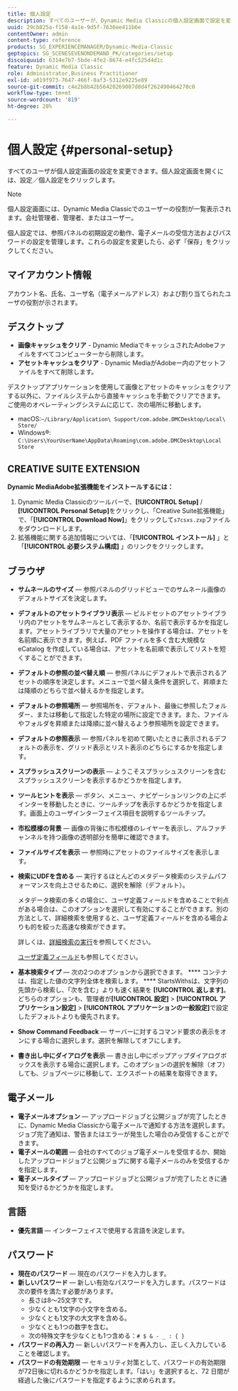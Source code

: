 ```yaml
---
title: 個人設定
description: すべてのユーザーが、Dynamic Media Classicの個人設定画面で設定を変更できます。
uuid: 29cb825a-f158-4a1e-9d5f-7636ee411b6e
contentOwner: admin
content-type: reference
products: SG_EXPERIENCEMANAGER/Dynamic-Media-Classic
geptopics: SG_SCENESEVENONDEMAND_PK/categories/setup
discoiquuid: 6314e7b7-5bde-4fe2-8674-e4fc525d4d1c
feature: Dynamic Media Classic
role: Administrator,Business Practitioner
exl-id: a019f973-7647-466f-8af3-5312e9225e89
source-git-commit: c4e2b8b42b56420269087d0d4f262490464270c0
workflow-type: tm+mt
source-wordcount: '819'
ht-degree: 28%

---
```


# 個人設定 {#personal-setup}

すべてのユーザが個人設定画面の設定を変更できます。個人設定画面を開くには、設定／個人設定をクリックします。

>[!NOTE]
>
>個人設定画面には、Dynamic Media Classicでのユーザーの役割が一覧表示されます。会社管理者、管理者、またはユーザー。

個人設定では、参照パネルの初期設定の動作、電子メールの受信方法およびパスワードの設定を管理します。これらの設定を変更したら、必ず「保存」をクリックしてください。

## マイアカウント情報

アカウント名、氏名、ユーザ名（電子メールアドレス）および割り当てられたユーザの役割が示されます。

## デスクトップ

* **画像キャッシュをクリア**  - Dynamic MediaでキャッシュされたAdobeファイルをすべてコンピューターから削除します。
* **アセットキャッシュをクリア**  - Dynamic MediaがAdobeー内のアセットファイルをすべて削除します。

デスクトップアプリケーションを使用して画像とアセットのキャッシュをクリアする以外に、ファイルシステムから直接キャッシュを手動でクリアできます。 ご使用のオペレーティングシステムに応じて、次の場所に移動します。

* macOS:`~/Library/Application\ Support/com.adobe.DMCDesktop/Local\ Store/`
* Windows®: `C:\Users\YourUserName\AppData\Roaming\com.adobe.DMCDesktop\Local Store`

## CREATIVE SUITE EXTENSION

**Dynamic MediaAdobe拡張機能をインストールするには：**

1. Dynamic Media Classicのツールバーで、**[!UICONTROL Setup]** / **[!UICONTROL Personal Setup]**&#x200B;をクリックし、「Creative Suite拡張機能」で、「**[!UICONTROL Download Now]**」をクリックして`s7csxs.zxp`ファイルをダウンロードします。
1. 拡張機能に関する追加情報については、「**[!UICONTROL インストール]** 」と「**[!UICONTROL 必要システム構成]** 」のリンクをクリックします。

<!--    A readme file is included at the root of the unzipped file to provide you with additional information about the extension.

1. Depending on your installed operating system, do one of the following: -->

<!-- #### Windows

|If you are running|Do this|
|--- |--- |
|Adobe Illustrator 18 in Adobe Creative Cloud 2014|<ul><li>From the root of the unzipped folder, click CC-2014.</li><li>Depending on the bit version of Adobe Illustrator that you are using, click win32 or win64.</li><li>Click libraries > flame, and then copy `aflame.dll` to Adobe Illustrator's executable folder. For example, `C:\Program Files\Adobe\Adobe Illustrator CC 2014\Support Files\Contents\Windows`. </li></ul><br/>**Note**: This example path is for the 64-bit location; the 32-bit location may fall under Program Files (x86) instead. <br/><ul><li>Return to the same libraries folder, click flamingo, and then copy `aflamingo.dll` to the same Adobe Illustrator executable folder that you used in the previous step. </li><li>Return to the win32 or win64 folder that you selected in step 2, and then copy `AdobeS7FXGFileFormat.aip` to Adobe Illustrator's plug-ins folder. For example, `C:\Program Files\Adobe\Adobe Illustrator CC 2014\Plug-ins\Illustrator Formats`. </li></ul> <br/>**Note**: This example path is for the 64-bit location; the 32-bit location may fall under Program Files (x86) instead.|
|Adobe Illustrator 17 in Adobe Creative Cloud|<ul><li>From the root of the unzipped folder, click CC. </li><li>Depending on the bit version of Adobe Illustrator that you are using, click win32 or win64.</li><li> Copy `AdobeS7FXGFileFormat.aip` to Adobe Illustrator's plug-ins folder. For example, `C:\Program Files\Adobe\Adobe Illustrator CC (64 Bit)\Plug-ins\Illustrator Formats`.</li></ul><br/>**Note**: This example path is for the 64-bit location; the 32-bit location may fall under Program Files (x86) instead.|
|Adobe Illustrator 16 in Adobe Creative Suite 6|<ul><li>From the root of the unzipped folder, click 6.0. </li><li>Depending on the bit version of Adobe Illustrator that you are using, click win32 or win64. </li><li>Copy AdobeS7FXGFileFormat.aip to Adobe Illustrator's plug-ins folder. For example, `C:\Program Files\Adobe\Adobe Illustrator CS6 (64 Bit)\Plug-ins\Illustrator Formats`.</li></ul><br/>**Note**: This example path is for the 64-bit location; the 32-bit location may fall under Program Files (x86) instead.|

#### Mac

|If you are running|Do this|
|--- |--- |
|Adobe Illustrator 18 in Adobe Creative Cloud 2014|<ul><li>From the root of the unzipped folder, click CC-2014 > mac64.</li><li>Click libraries > flame, and then copy the `aflame.framework` folder to Adobe Illustrator package contents folder. For example, `/Applications/Adobe Illustrator CC 2014/ Illustrator.app/Contents/Frameworks/`. (To open Adobe Illustrator’s package contents folder, right-click on the Adobe illustrator CC 2014 icon and click Show Package Contents from context menu).</li><li>Return to the same libraries folder, click `flamingo`, and then copy the `aflamingo.framework` folder to the same Adobe Illustrator package contents folder that you used in the previous step.</li><li>Return to the mac64 folder that you selected in step 1, and then copy the `AdobeS7FXGFileFormat.aip` folder to Adobe Illustrator’s plug-in folder. For example, `/Applications/Adobe Illustrator CC 2014/Plug-ins/Illustrator Formats/`.</li></ul><br/>|
|Adobe Illustrator 17 in Adobe Creative Cloud|<ul><li>From the root of the unzipped folder, click CC > mac64</li><li>Copy the `AdobeS7FXGFileFormat.aip` folder to Adobe Illustrator’s plug-in folder. For example, `/Applications/Adobe Illustrator CC/Plug-ins/Illustrator Formats/`.</li></ul><br/>|
|Adobe Illustrator 16 in Adobe Creative Suite 6|<ul><li>From the root of the unzipped folder, click 6.0 > mac64</li><li>Copy the `AdobeS7FXGFileFormat.aip` folder to Adobe Illustrator’s plug-in folder. For example, `/Applications/Adobe Illustrator CS6/Plug-ins/Illustrator Formats/`.</li></ul>|

The plug-in is now available for you to use in Adobe Illustrator. -->

## ブラウザ

* **サムネールのサイズ**  — 参照パネルのグリッドビューでのサムネール画像のデフォルトサイズを決定します。
* **デフォルトのアセットライブラリ表示**  — ビルドセットのアセットライブラリ内のアセットをサムネールとして表示するか、名前で表示するかを指定します。アセットライブラリで大量のアセットを操作する場合は、アセットを名前順に表示できます。例えば、PDF ファイルを多く含む大規模な eCatalog を作成している場合は、アセットを名前順で表示してリストを短くすることができます。
* **デフォルトの参照の並べ替え順**  — 参照パネルにデフォルトで表示されるアセットの順序を決定します。メニューで並べ替え条件を選択して、昇順または降順のどちらで並べ替えるかを指定します。
* **デフォルトの参照場所**  — 参照場所を、デフォルト、最後に参照したフォルダー、または移動して指定した特定の場所に設定できます。また、ファイルやフォルダを昇順または降順に並べ替えるよう参照場所を設定できます。
* **デフォルトの参照表示**  — 参照パネルを初めて開いたときに表示されるデフォルトの表示を、グリッド表示とリスト表示のどちらにするかを指定します。
* **スプラッシュスクリーンの表示**  — ようこそスプラッシュスクリーンを含むスプラッシュスクリーンを表示するかどうかを指定します。
* **ツールヒントを表示**  — ボタン、メニュー、ナビゲーションリンクの上にポインターを移動したときに、ツールチップを表示するかどうかを指定します。画面上のユーザインターフェイス項目を説明するツールチップ。
* **市松模様の背景**  — 画像の背後に市松模様のレイヤーを表示し、アルファチャンネルを持つ画像の透明部分を簡単に確認できます。
* **ファイルサイズを表示**  — 参照時にアセットのファイルサイズを表示します。
* **検索にUDFを含める**  — 実行するほとんどのメタデータ検索のシステムパフォーマンスを向上させるために、選択を解除（デフォルト）。

   メタデータ検索の多くの場合に、ユーザ定義フィールドを含めることで利点がある場合は、このオプションを選択して有効にすることができます。別の方法として、詳細検索を使用すると、ユーザ定義フィールドを含める場合よりも的を絞った高速な検索ができます。

   詳しくは、[詳細検索の実行](searching-assets.md#conducting_an_advanced_search)を参照してください。

   [ユーザ定義フィールド](application-setup.md#user_defined_fields)も参照してください。

* **基本検索タイプ**  — 次の2つのオプションから選択できます。 **** コンテナは、指定した値の文字列全体を検索します。 **** StartsWithsは、文字列の先頭から検索し、「次を含む」よりも速く結果を **[!UICONTROL 返します]**。どちらのオプションも、管理者が&#x200B;**[!UICONTROL 設定]** > **[!UICONTROL アプリケーション設定]** > **[!UICONTROL アプリケーションの一般設定]**&#x200B;で設定したデフォルトよりも優先されます。
* **Show Command Feedback**  — サーバーに対するコマンド要求の表示をオンにする場合に選択します。選択を解除してオフにします。
* **書き出し中にダイアログを表示**  — 書き出し中にポップアップダイアログボックスを表示する場合に選択します。このオプションの選択を解除（オフ）しても、ジョブページに移動して、エクスポートの結果を取得できます。

## 電子メール

* **電子メールオプション**  — アップロードジョブと公開ジョブが完了したときに、Dynamic Media Classicから電子メールで通知する方法を選択します。ジョブ完了通知は、警告またはエラーが発生した場合のみ受信することができます。
* **電子メールの範囲**  — 会社のすべてのジョブ電子メールを受信するか、開始したアップロードジョブと公開ジョブに関する電子メールのみを受信するかを指定します。
* **電子メールタイプ**  — アップロードジョブと公開ジョブが完了したときに通知を受けるかどうかを指定します。

## 言語

* **優先言語**  — インターフェイスで使用する言語を決定します。

## パスワード

* **現在のパスワード**  — 現在のパスワードを入力します。
* **新しいパスワード**  — 新しい有効なパスワードを入力します。パスワードは次の要件を満たす必要があります。
   * 長さは8～25文字です。
   * 少なくとも1文字の小文字を含める。
   * 少なくとも1文字の大文字を含める。
   * 少なくとも1つの数字を含む。
   * 次の特殊文字を少なくとも1つ含める：`# $ & - _ : { }`
* **パスワードの再入力**  — 新しいパスワードを再入力し、正しく入力していることを確認します。
* **パスワードの有効期限**  — セキュリティ対策として、パスワードの有効期限が72日後に切れるかどうかを指定します。「はい」を選択すると、72 日間が経過した後にパスワードを指定するように求められます。
